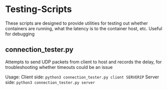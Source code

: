 # Testing-Scripts

These scripts are designed to provide utilities for testing out whether containers are running, what the latency is to the container host, etc. Useful for debugging

## connection_tester.py
Attempts to send UDP packets from client to host and records the delay, for troubleshooting whether timeouts could be an issue

Usage:
Client side: `python3 connection_tester.py client SERVERIP`
Server side: `python3 connection_tester.py server`